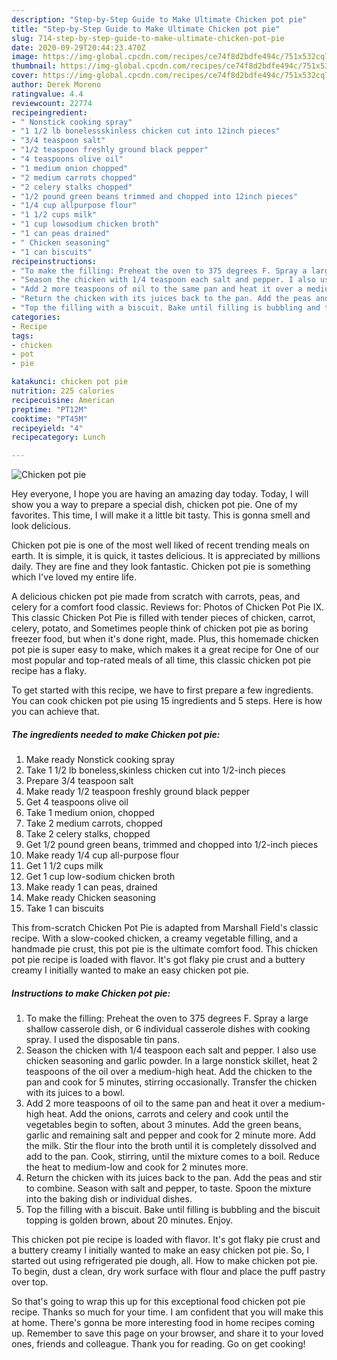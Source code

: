 ```yaml
---
description: "Step-by-Step Guide to Make Ultimate Chicken pot pie"
title: "Step-by-Step Guide to Make Ultimate Chicken pot pie"
slug: 714-step-by-step-guide-to-make-ultimate-chicken-pot-pie
date: 2020-09-29T20:44:23.470Z
image: https://img-global.cpcdn.com/recipes/ce74f8d2bdfe494c/751x532cq70/chicken-pot-pie-recipe-main-photo.jpg
thumbnail: https://img-global.cpcdn.com/recipes/ce74f8d2bdfe494c/751x532cq70/chicken-pot-pie-recipe-main-photo.jpg
cover: https://img-global.cpcdn.com/recipes/ce74f8d2bdfe494c/751x532cq70/chicken-pot-pie-recipe-main-photo.jpg
author: Derek Moreno
ratingvalue: 4.4
reviewcount: 22774
recipeingredient:
- " Nonstick cooking spray"
- "1 1/2 lb bonelessskinless chicken cut into 12inch pieces"
- "3/4 teaspoon salt"
- "1/2 teaspoon freshly ground black pepper"
- "4 teaspoons olive oil"
- "1 medium onion chopped"
- "2 medium carrots chopped"
- "2 celery stalks chopped"
- "1/2 pound green beans trimmed and chopped into 12inch pieces"
- "1/4 cup allpurpose flour"
- "1 1/2 cups milk"
- "1 cup lowsodium chicken broth"
- "1 can peas drained"
- " Chicken seasoning"
- "1 can biscuits"
recipeinstructions:
- "To make the filling: Preheat the oven to 375 degrees F. Spray a large shallow casserole dish, or 6 individual casserole dishes with cooking spray. I used the disposable tin pans."
- "Season the chicken with 1/4 teaspoon each salt and pepper. I also use chicken seasoning and garlic powder. In a large nonstick skillet, heat 2 teaspoons of the oil over a medium-high heat. Add the chicken to the pan and cook for 5 minutes, stirring occasionally. Transfer the chicken with its juices to a bowl."
- "Add 2 more teaspoons of oil to the same pan and heat it over a medium-high heat. Add the onions, carrots and celery and cook until the vegetables begin to soften, about 3 minutes. Add the green beans, garlic and remaining salt and pepper and cook for 2 minute more. Add the milk. Stir the flour into the broth until it is completely dissolved and add to the pan. Cook, stirring, until the mixture comes to a boil. Reduce the heat to medium-low and cook for 2 minutes more."
- "Return the chicken with its juices back to the pan. Add the peas and stir to combine. Season with salt and pepper, to taste. Spoon the mixture into the baking dish or individual dishes."
- "Top the filling with a biscuit. Bake until filling is bubbling and the biscuit topping is golden brown, about 20 minutes. Enjoy."
categories:
- Recipe
tags:
- chicken
- pot
- pie

katakunci: chicken pot pie 
nutrition: 225 calories
recipecuisine: American
preptime: "PT12M"
cooktime: "PT45M"
recipeyield: "4"
recipecategory: Lunch

---
```



![Chicken pot pie](https://img-global.cpcdn.com/recipes/ce74f8d2bdfe494c/751x532cq70/chicken-pot-pie-recipe-main-photo.jpg)

Hey everyone, I hope you are having an amazing day today. Today, I will show you a way to prepare a special dish, chicken pot pie. One of my favorites. This time, I will make it a little bit tasty. This is gonna smell and look delicious.

Chicken pot pie is one of the most well liked of recent trending meals on earth. It is simple, it is quick, it tastes delicious. It is appreciated by millions daily. They are fine and they look fantastic. Chicken pot pie is something which I've loved my entire life.

A delicious chicken pot pie made from scratch with carrots, peas, and celery for a comfort food classic. Reviews for: Photos of Chicken Pot Pie IX. This classic Chicken Pot Pie is filled with tender pieces of chicken, carrot, celery, potato, and Sometimes people think of chicken pot pie as boring freezer food, but when it&#39;s done right, made. Plus, this homemade chicken pot pie is super easy to make, which makes it a great recipe for One of our most popular and top-rated meals of all time, this classic chicken pot pie recipe has a flaky.


To get started with this recipe, we have to first prepare a few ingredients. You can cook chicken pot pie using 15 ingredients and 5 steps. Here is how you can achieve that.

<!--inarticleads1-->

##### The ingredients needed to make Chicken pot pie:

1. Make ready  Nonstick cooking spray
1. Take 1 1/2 lb boneless,skinless chicken cut into 1/2-inch pieces
1. Prepare 3/4 teaspoon salt
1. Make ready 1/2 teaspoon freshly ground black pepper
1. Get 4 teaspoons olive oil
1. Take 1 medium onion, chopped
1. Take 2 medium carrots, chopped
1. Take 2 celery stalks, chopped
1. Get 1/2 pound green beans, trimmed and chopped into 1/2-inch pieces
1. Make ready 1/4 cup all-purpose flour
1. Get 1 1/2 cups milk
1. Get 1 cup low-sodium chicken broth
1. Make ready 1 can peas, drained
1. Make ready  Chicken seasoning
1. Take 1 can biscuits


This from-scratch Chicken Pot Pie is adapted from Marshall Field&#39;s classic recipe. With a slow-cooked chicken, a creamy vegetable filling, and a handmade pie crust, this pot pie is the ultimate comfort food. This chicken pot pie recipe is loaded with flavor. It&#39;s got flaky pie crust and a buttery creamy I initially wanted to make an easy chicken pot pie. 

<!--inarticleads2-->

##### Instructions to make Chicken pot pie:

1. To make the filling: Preheat the oven to 375 degrees F. Spray a large shallow casserole dish, or 6 individual casserole dishes with cooking spray. I used the disposable tin pans.
1. Season the chicken with 1/4 teaspoon each salt and pepper. I also use chicken seasoning and garlic powder. In a large nonstick skillet, heat 2 teaspoons of the oil over a medium-high heat. Add the chicken to the pan and cook for 5 minutes, stirring occasionally. Transfer the chicken with its juices to a bowl.
1. Add 2 more teaspoons of oil to the same pan and heat it over a medium-high heat. Add the onions, carrots and celery and cook until the vegetables begin to soften, about 3 minutes. Add the green beans, garlic and remaining salt and pepper and cook for 2 minute more. Add the milk. Stir the flour into the broth until it is completely dissolved and add to the pan. Cook, stirring, until the mixture comes to a boil. Reduce the heat to medium-low and cook for 2 minutes more.
1. Return the chicken with its juices back to the pan. Add the peas and stir to combine. Season with salt and pepper, to taste. Spoon the mixture into the baking dish or individual dishes.
1. Top the filling with a biscuit. Bake until filling is bubbling and the biscuit topping is golden brown, about 20 minutes. Enjoy.


This chicken pot pie recipe is loaded with flavor. It&#39;s got flaky pie crust and a buttery creamy I initially wanted to make an easy chicken pot pie. So, I started out using refrigerated pie dough, all. How to make chicken pot pie. To begin, dust a clean, dry work surface with flour and place the puff pastry over top. 

So that's going to wrap this up for this exceptional food chicken pot pie recipe. Thanks so much for your time. I am confident that you will make this at home. There's gonna be more interesting food in home recipes coming up. Remember to save this page on your browser, and share it to your loved ones, friends and colleague. Thank you for reading. Go on get cooking!
